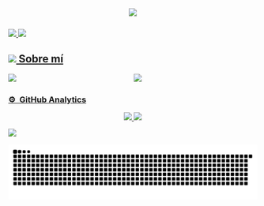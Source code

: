 <h1 align=center>
	<a href="https://www.linkedin.com/in/ignacio-miranda-ar%C3%A9valo/"><img src="https://readme-typing-svg.herokuapp.com?font=Time+New+Roman&color=%2300338C&size=25&center=true&vCenter=true&width=600&height=100&lines=¡Hola,+soy+Ignacio+Miranda!"</a>
</h1>

<img src="https://i.imgur.com/QyEwRuJ.png">

<img src="https://user-images.githubusercontent.com/73097560/115834477-dbab4500-a447-11eb-908a-139a6edaec5c.gif">

## <picture><img src = "https://github.com/7oSkaaa/7oSkaaa/blob/main/Images/about_me.gif?raw=true" width = 50px></picture> Sobre mí
<picture> <img align="right" src="https://github.com/7oSkaaa/7oSkaaa/blob/main/Images/Right_Side.gif?raw=true" width = 250px></picture>

<img src="https://user-images.githubusercontent.com/73097560/115834477-dbab4500-a447-11eb-908a-139a6edaec5c.gif">

### ⚙️ &nbsp;GitHub Analytics

<p align="center">
  <a href="https://github.com/ignacio0201">
    <img height="180em" src="https://github-readme-stats-eight-theta.vercel.app/api?username=ignacio0201&show_icons=true&theme=algolia&include_all_commits=true&count_private=true"/>
    <img height="180em" src="https://github-readme-stats-eight-theta.vercel.app/api/top-langs/?username=ignacio0201&layout=compact&langs_count=8&theme=algolia"/>
  </a>
</p>

<img src="https://user-images.githubusercontent.com/73097560/115834477-dbab4500-a447-11eb-908a-139a6edaec5c.gif">

<p align = "center">
	<img src = "https://github.com/7oSkaaa/7oSkaaa/blob/output/github-contribution-grid-snake.svg?" alt = "Snake Game"/>
</p>

